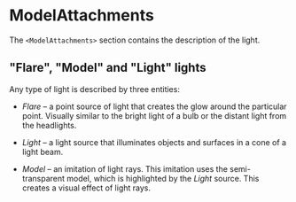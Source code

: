 # ModelAttachments

The `<ModelAttachments>` section contains the description of the light.

## "Flare", "Model" and "Light" lights
Any type of light is described by three entities:

-   *Flare* – a point source of light that creates the glow around the particular point. Visually similar to the bright light of a bulb or the distant light from the headlights.

-   *Light* – a light source that illuminates objects and surfaces in a cone of a light beam.

-   *Model* – an imitation of light rays. This imitation uses the semi-transparent model, which is highlighted by the *Light* source. This creates a visual effect of light rays.

